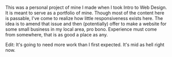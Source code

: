 This was a personal project of mine I made when I took Intro to Web Design. It is meant to serve as a portfolio of mine.
Though most of the content here is passable, I've come to realize how little responsiveness exists here. The idea is to
amend that issue and then (potentially) offer to make a website for some small business in my local area, pro bono.
Experience must come from somewhere, that is as good a place as any.

Edit: It's going to need more work than I first expected. It's mid as hell right now.
